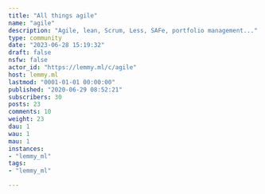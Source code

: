 ```yaml
---
title: "All things agile" 
name: "agile"
description: "Agile, lean, Scrum, Less, SAFe, portfolio management..."
type: community
date: "2023-06-28 15:19:32"
draft: false
nsfw: false
actor_id: "https://lemmy.ml/c/agile"
host: lemmy.ml
lastmod: "0001-01-01 00:00:00"
published: "2020-06-29 08:52:21"
subscribers: 30
posts: 23
comments: 10
weight: 23
dau: 1
wau: 1
mau: 1
instances:
- "lemmy_ml"
tags: 
- "lemmy_ml"

---
```

